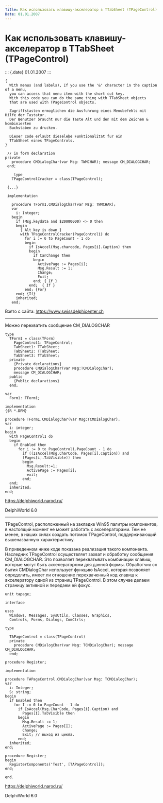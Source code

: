 ```yaml
---
Title: Как использовать клавишу-акселератор в TTabSheet (TPageControl)
Date: 01.01.2007
---
```



Как использовать клавишу-акселератор в TTabSheet (TPageControl)
===============================================================

::: {.date}
01.01.2007
:::

    { 
      With menus (and labels), If you use the '&' character in the caption of a menu, 
      you can access that menu item with the short cut key. 
      With this code you can do the same thing with TTabSheet objects 
      that are used with TPageControl objects. 
     
      Zugriffstasten ermoglichen die Ausfuhrung eines Menubefehls mit Hilfe der Tastatur. 
      Der Benutzer braucht nur die Taste Alt und den mit dem Zeichen & kombinierten 
      Buchstaben zu drucken. 
     
      Dieser code erlaubt dieselebe Funktionalitat fur ein 
      TTabSheet eines TPageControls. 
    }
     
     // in form declaration 
    private
       procedure CMDialogChar(var Msg: TWMCHAR); message CM_DIALOGCHAR;
     end;
     
        type
       TPageControlCracker = class(TPageControl);
     
     {...}
     
     implementation
     
       procedure TForm1.CMDialogChar(var Msg: TWMCHAR);
       var
         i: Integer;
       begin
         if (Msg.keydata and $20000000) <> 0 then
         begin
           { Alt key is down }
           with TPageControlCracker(PageControl1) do
             for i := 0 to PageCount - 1 do
             begin
               if IsAccel(Msg.charcode, Pages[i].Caption) then
               begin
                 if CanChange then
                 begin
                   ActivePage := Pages[i];
                   Msg.Result := 1;
                   Change;
                   Exit;
                 end; { If }
               end;  { If }
             end; {For}
         end; {If}
         inherited;
       end;

Взято с сайта: <https://www.swissdelphicenter.ch>

------------------------------------------------------------------------

Можно перехватить сообщение CM\_DIALOGCHAR

    type
      TForm1 = class(TForm)
        PageControl1: TPageControl;
        TabSheet1: TTabSheet;
        TabSheet2: TTabSheet;
        TabSheet3: TTabSheet;
      private
        {Private declarations}
        procedure CMDialogChar(var Msg:TCMDialogChar);
        message CM_DIALOGCHAR;
      public
        {Public declarations}
      end;
     
    var
      Form1: TForm1;
     
    implementation
    {$R *.DFM}
     
    procedure TForm1.CMDialogChar(var Msg:TCMDialogChar);
    var
      i: integer;
    begin
      with PageControl1 do
      begin
        if Enabled then
          for i := 0 to PageControl1.PageCount - 1 do
            if ((IsAccel(Msg.CharCode, Pages[i].Caption)) and
            (Pages[i].TabVisible)) then
            begin
              Msg.Result:=1;
              ActivePage := Pages[i];
              exit;
            end;
      end;
      inherited;
    end;
     
     

<https://delphiworld.narod.ru/>

DelphiWorld 6.0

 

------------------------------------------------------------------------

TPageControl, расположенный на закладке Win95 палитры компонентов, в
настоящий момент не может работать с акселераторами. Тем не менее, в
наших силах создать потомок TPageControl, поддерживающий вышеназванную
характеристику.

В приведенном ниже коде показана реализация такого компонента. Наследник
TPageControl осуществляет захват и обработку сообщения CM\_DIALOGCHAR.
Это позволяет перехватывать комбинации клавиш, которые могут быть
акселератороми для данной формы. Обработчик со бытия CMDialogChar
использует функцию IsAccel, которая позволяет определить, имеет ли
отношение перехваченный код клавиш к акселератору одной из страниц
TPageControl. В этом случае делаем страницу активной и передаем ей
фокус.

    unit tapage;
     
    interface
     
    uses
      Windows, Messages, SysUtils, Classes, Graphics,
      Controls, Forms, Dialogs, ComCtrls;
     
    type
     
      TAPageControl = class(TPageControl)
      private
        procedure CMDialogChar(var Msg: TCMDialogChar); message CM_DIALOGCHAR;
      end;
     
    procedure Register;
     
    implementation
     
    procedure TAPageControl.CMDialogChar(var Msg: TCMDialogChar);
    var
      i: Integer;
      S: string;
    begin
      if Enabled then
        for I := 0 to PageCount - 1 do
          if IsAccel(Msg.CharCode, Pages[i].Caption) and
            Pages[I].TabVisible then
          begin
            Msg.Result := 1;
            ActivePage := Pages[I];
            Change;
            Exit; // выход из цикла.
          end;
      inherited;
    end;
     
    procedure Register;
    begin
      RegisterComponents('Test', [TAPageControl]);
    end;
     
    end.

<https://delphiworld.narod.ru/>

DelphiWorld 6.0
